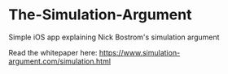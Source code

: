 # The-Simulation-Argument
Simple iOS app explaining Nick Bostrom's simulation argument

Read the whitepaper here: https://www.simulation-argument.com/simulation.html
